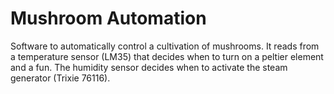 
Mushroom Automation
==================

Software to automatically control a cultivation of mushrooms. It reads from a temperature sensor (LM35) that decides when to turn on a peltier element and a fun. The humidity sensor decides when to activate the steam generator (Trixie 76116).

